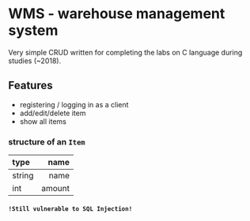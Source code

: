 # WMS - warehouse management system
Very simple CRUD written for completing the labs on C language during studies (~2018).

## Features
- registering / logging in as a client
- add/edit/delete item
- show all items

### structure of an `Item`
| type | name |
|:-----|-----:|
| string | name|
| int | amount | 

#### `!Still vulnerable to SQL Injection!`